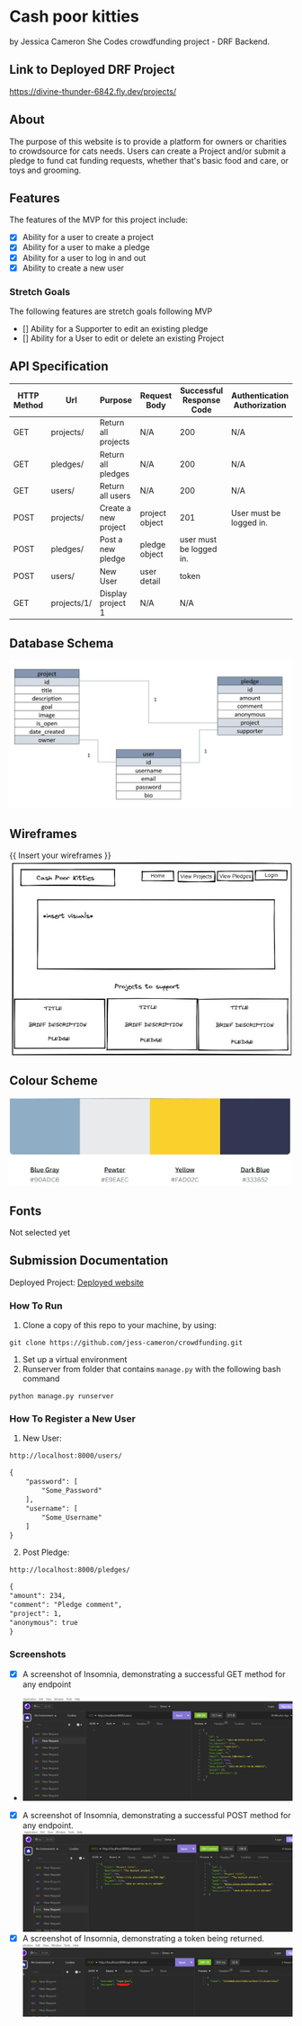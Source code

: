 # Cash poor kitties
by Jessica Cameron
She Codes crowdfunding project - DRF Backend.
## Link to Deployed DRF Project
https://divine-thunder-6842.fly.dev/projects/
## About
The purpose of this website is to provide a platform for owners or charities to crowdsource for cats needs. Users can create a Project and/or submit a pledge to fund cat funding requests, whether that's basic food and care, or toys and grooming.
## Features
The features of the MVP for this project include:
* [X] Ability for a user to create a project
* [X] Ability for a user to make a pledge
* [X] Ability for a user to log in and out
* [X] Ability to create a new user
### Stretch Goals
The following features are stretch goals following MVP
* [] Ability for a Supporter to edit an existing pledge
* [] Ability for a User to edit or delete an existing Project
## API Specification
| HTTP Method | Url | Purpose | Request Body | Successful Response Code | Authentication <br /> Authorization
| --- | ------- | ------ | ---- | -----| ----|
| GET | projects/ | Return all projects | N/A | 200 | N/A |
| GET | pledges/ | Return all pledges | N/A | 200 | N/A
| GET | users/ | Return all users | N/A | 200 | N/A
| POST | projects/ | Create a new project | project object | 201 | User must be logged in. 
| POST | pledges/ | Post a new pledge | pledge object | user must be logged in.
| POST | users/ | New User | user detail | token
| GET | projects/1/ | Display project 1 | N/A | N/A

## Database Schema
![](./images/database_schema.jpg)
## Wireframes
{{ Insert your wireframes }}
![image info goes here](./images/wireframe.jpg)
## Colour Scheme
![](./images/colours.jpg)
## Fonts
Not selected yet
## Submission Documentation
Deployed Project: [Deployed website](https://divine-thunder-6842.fly.dev/projects/)
### How To Run

1. Clone a copy of this repo to your machine, by using:
```
git clone https://github.com/jess-cameron/crowdfunding.git
```
1. Set up a virtual environment
2. Runserver from folder that contains `manage.py` with the following bash command
```
python manage.py runserver
```

### How To Register a New User
1. New User:
```
http://localhost:8000/users/
```
```
{
	"password": [
		"Some_Password"
	],
	"username": [
		"Some_Username"
	]
}
```
2. Post Pledge:
```
http://localhost:8000/pledges/
```
```
{
"amount": 234,
"comment": "Pledge comment",
"project": 1,
"anonymous": true
}
```

### Screenshots
* [x] A screenshot of Insomnia, demonstrating a successful GET method for any endpoint 
* ![](./images/insomnia_GET.jpg)
* [x] A screenshot of Insomnia, demonstrating a successful POST method for any endpoint.
![](./images/insomnia_POST.jpg)
* [x] A screenshot of Insomnia, demonstrating a token being returned.
![](./images/insomnia_TOKEN.jpg)